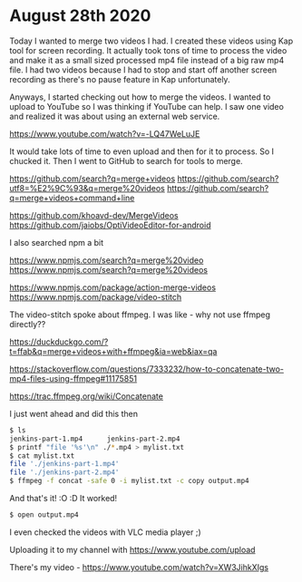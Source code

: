 # August 28th 2020

Today I wanted to merge two videos I had. I created these videos using Kap tool
for screen recording. It actually took tons of time to process the video and
make it as a small sized processed mp4 file instead of a big raw mp4 file.
I had two videos because I had to stop and start off another screen recording
as there's no pause feature in Kap unfortunately.

Anyways, I started checking out how to merge the videos. I wanted to upload to
YouTube so I was thinking if YouTube can help. I saw one video and realized it
was about using an external web service. 

https://www.youtube.com/watch?v=-LQ47WeLuJE

It would take lots of time to even upload and then for it to process. So I
chucked it. Then I went to GitHub to search for tools to merge.

https://github.com/search?q=merge+videos
https://github.com/search?utf8=%E2%9C%93&q=merge%20videos
https://github.com/search?q=merge+videos+command+line

https://github.com/khoavd-dev/MergeVideos
https://github.com/jaiobs/OptiVideoEditor-for-android

I also searched npm a bit

https://www.npmjs.com/search?q=merge%20video
https://www.npmjs.com/search?q=merge%20videos

https://www.npmjs.com/package/action-merge-videos
https://www.npmjs.com/package/video-stitch

The video-stitch spoke about ffmpeg. I was like - why not use ffmpeg directly??

https://duckduckgo.com/?t=ffab&q=merge+videos+with+ffmpeg&ia=web&iax=qa

https://stackoverflow.com/questions/7333232/how-to-concatenate-two-mp4-files-using-ffmpeg#11175851

https://trac.ffmpeg.org/wiki/Concatenate

I just went ahead and did this then

```bash
$ ls
jenkins-part-1.mp4      jenkins-part-2.mp4
$ printf "file '%s'\n" ./*.mp4 > mylist.txt
$ cat mylist.txt
file './jenkins-part-1.mp4'
file './jenkins-part-2.mp4'
$ ffmpeg -f concat -safe 0 -i mylist.txt -c copy output.mp4
```

And that's it! :O :D It worked!

```bash
$ open output.mp4
```

I even checked the videos with VLC media player ;)

Uploading it to my channel with https://www.youtube.com/upload

There's my video - https://www.youtube.com/watch?v=XW3JihkXIgs
